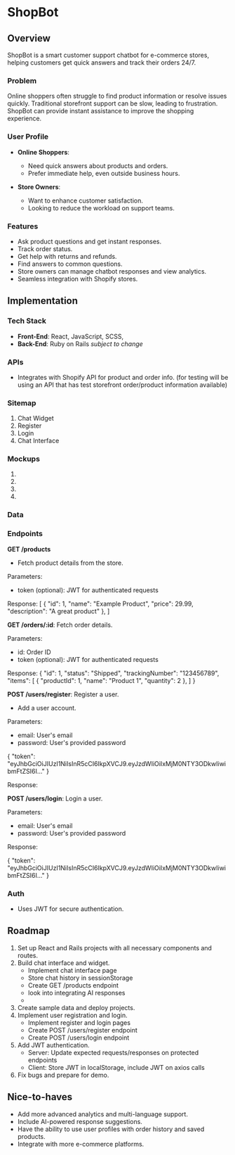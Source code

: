 # ShopBot

## Overview

ShopBot is a smart customer support chatbot for e-commerce stores, helping customers get quick answers and track their orders 24/7.

### Problem

Online shoppers often struggle to find product information or resolve issues quickly. Traditional storefront support can be slow, leading to frustration. ShopBot can provide instant assistance to improve the shopping experience.

### User Profile

- **Online Shoppers**:

  - Need quick answers about products and orders.
  - Prefer immediate help, even outside business hours.

- **Store Owners**:
  - Want to enhance customer satisfaction.
  - Looking to reduce the workload on support teams.

### Features

- Ask product questions and get instant responses.
- Track order status.
- Get help with returns and refunds.
- Find answers to common questions.
- Store owners can manage chatbot responses and view analytics.
- Seamless integration with Shopify stores.

## Implementation

### Tech Stack

- **Front-End**: React, JavaScript, SCSS,
- **Back-End**: Ruby on Rails _subject to change_

### APIs

- Integrates with Shopify API for product and order info. (for testing will be using an API that has test storefront order/product information available)

### Sitemap

1. Chat Widget
2. Register
3. Login
4. Chat Interface

### Mockups

1.
2.
3.
4.

### Data

### Endpoints

**GET /products**

- Fetch product details from the store.

Parameters:

- token (optional): JWT for authenticated requests

Response:
[
{
"id": 1,
"name": "Example Product",
"price": 29.99,
"description": "A great product"
},
]

**GET /orders/:id**: Fetch order details.

Parameters:

- id: Order ID
- token (optional): JWT for authenticated requests

Response:
{
"id": 1,
"status": "Shipped",
"trackingNumber": "123456789",
"items": [
{
"productId": 1,
"name": "Product 1",
"quantity": 2
},
]
}

**POST /users/register**: Register a user.

- Add a user account.

Parameters:

- email: User's email
- password: User's provided password

{
"token": "eyJhbGciOiJIUzI1NiIsInR5cCI6IkpXVCJ9.eyJzdWIiOiIxMjM0NTY3ODkwIiwibmFtZSI6I..."
}

Response: 

**POST /users/login**: Login a user.

Parameters:

- email: User's email
- password: User's provided password

Response:

{
"token": "eyJhbGciOiJIUzI1NiIsInR5cCI6IkpXVCJ9.eyJzdWIiOiIxMjM0NTY3ODkwIiwibmFtZSI6I..."
}

### Auth

- Uses JWT for secure authentication.

## Roadmap

1. Set up React and Rails projects with all necessary components and routes.
2. Build chat interface and widget.
   - Implement chat interface page
   - Store chat history in sessionStorage
   - Create GET /products endpoint
   - look into integrating AI responses
   -
3. Create sample data and deploy projects.
4. Implement user registration and login.
   - Implement register and login pages
   - Create POST /users/register endpoint
   - Create POST /users/login endpoint
5. Add JWT authentication.
   - Server: Update expected requests/responses on protected endpoints
   - Client: Store JWT in localStorage, include JWT on axios calls
6. Fix bugs and prepare for demo.

## Nice-to-haves

- Add more advanced analytics and multi-language support.
- Include AI-powered response suggestions.
- Have the ability to use user profiles with order history and saved products.
- Integrate with more e-commerce platforms.
